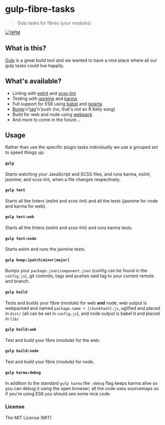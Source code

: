 # gulp-fibre-tasks
> Gulp tasks for fibres (your modules)

[![NPM](https://nodei.co/npm/gulp-fibre-tasks.png)](https://nodei.co/npm/gulp-fibre-tasks/)

## What is this?
[Gulp](http://gulpjs.com/) is a great build tool and we wanted to have a nice place where all our gulp tasks could live happily. 

## What's available?
- Linting with [eslint](https://www.npmjs.com/package/gulp-eslint) and [scss-lint](https://www.npmjs.com/package/gulp-scss-lint)
- Testing with [jasmine](https://www.npmjs.com/package/gulp-jasmine) and [karma](https://www.npmjs.com/package/karma)
- Full support for ES6 using [babel](https://www.npmjs.com/package/gulp-babel) and [isparta](https://www.npmjs.com/package/isparta)
- [Bump](https://www.npmjs.com/package/gulp-bump)'n'[tag](https://www.npmjs.com/package/gulp-tag-version)'n'push (no, that's _not_ an R Kelly song)
- Build for web and node using [webpack](https://www.npmjs.com/package/gulp-webpack)
- And more to come in the future...

## Usage
Rather than use the specific plugin tasks individually we use a grouped set to speed things up:

#### `gulp`
Starts watching your JavaScript and SCSS files, and runs karma, eslint, jasmine; and scss-lint, when a file changes respectively.

#### `gulp test`
Starts all the linters (eslint and scss-lint) and all the tests (jasmine for node and karma for web).

#### `gulp test:web`
Starts all the linters (eslint and scss-lint) and runs karma tests.

#### `gulp test:node`
Starts eslint and runs the jasmine tests.

#### `gulp bump:[patch|minor|major]`
Bumps your `package.json|component.json` (config can be found in the `config.js`), git commits, tags and pushes said tag to your current remote and branch.

#### `gulp build`
Tests and builds your fibre (module) for web **and** node; web output is webpacked and named `package.name + [chunkhash].js`, uglified and placed in `dist/` (all can be set in `config.js`), and node output is babel'd and placed in `lib/`

#### `gulp build:web`
Test and build your fibre (module) for the web.

#### `gulp build:node`
Test and build your fibre (module) for node.

#### `gulp karma:debug`
In addition to the standard `gulp karma` the `:debug` flag keeps karma alive so you can debug it using the open browser; all the code uses sourcemaps so if you're using ES6 you should see some nice code.

### License

The MIT License (MIT)
